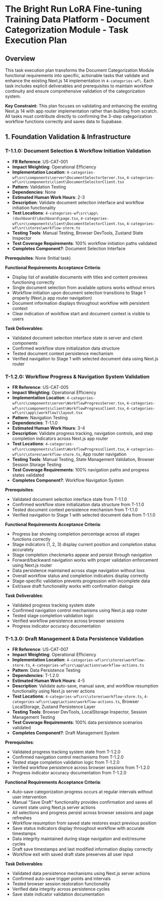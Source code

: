 # The Bright Run LoRA Fine-tuning Training Data Platform - Document Categorization Module - Task Execution Plan

## Overview

This task execution plan transforms the Document Categorization Module functional requirements into specific, actionable tasks that validate and enhance the existing Next.js 14 implementation in `4-categories-wf\`. Each task includes explicit deliverables and prerequisites to maintain workflow continuity and ensure comprehensive validation of the categorization system.

**Key Constraint:** This plan focuses on validating and enhancing the existing Next.js 14 with app router implementation rather than building from scratch. All tasks must contribute directly to confirming the 3-step categorization workflow functions correctly and saves data to Supabase.


## 1. Foundation Validation & Infrastructure

### T-1.1.0: Document Selection & Workflow Initiation Validation
- **FR Reference**: US-CAT-001
- **Impact Weighting**: Operational Efficiency
- **Implementation Location**: `4-categories-wf\src\components\server\DocumentSelectorServer.tsx`, `4-categories-wf\src\components\client\DocumentSelectorClient.tsx`
- **Pattern**: Validation Testing
- **Dependencies**: None
- **Estimated Human Work Hours**: 2-3
- **Description**: Validate document selection interface and workflow initiation functionality
- **Test Locations**: `4-categories-wf\src\app\(dashboard)\dashboard\page.tsx`, `4-categories-wf\src\components\client\DocumentSelectorClient.tsx`, `4-categories-wf\src\stores\workflow-store.ts`
- **Testing Tools**: Manual Testing, Browser DevTools, Zustand State Inspector
- **Test Coverage Requirements**: 100% workflow initiation paths validated
- **Completes Component?**: Document Selection Interface

**Prerequisites**: None (Initial task)

**Functional Requirements Acceptance Criteria**:
  - Display list of available documents with titles and content previews functioning correctly
  - Single document selection from available options works without errors
  - Workflow initiation upon document selection transitions to Stage 1 properly (Next.js app router navigation)
  - Document information displays throughout workflow with persistent context
  - Clear indication of workflow start and document context is visible to users

**Task Deliverables**:
  - Validated document selection interface state in server and client components
  - Confirmed workflow store initialization data structure
  - Tested document context persistence mechanism
  - Verified navigation to Stage 1 with selected document data using Next.js router

### T-1.2.0: Workflow Progress & Navigation System Validation
- **FR Reference**: US-CAT-005
- **Impact Weighting**: Operational Efficiency  
- **Implementation Location**: `4-categories-wf\src\components\server\WorkflowProgressServer.tsx`, `4-categories-wf\src\components\client\WorkflowProgressClient.tsx`, `4-categories-wf\src\app\(workflow)\layout.tsx`
- **Pattern**: Navigation Testing
- **Dependencies**: T-1.1.0
- **Estimated Human Work Hours**: 3-4
- **Description**: Validate progress tracking, navigation controls, and step completion indicators across Next.js app router
- **Test Locations**: `4-categories-wf\src\components\client\WorkflowProgressClient.tsx`, `4-categories-wf\src\stores\workflow-store.ts`, App router navigation
- **Testing Tools**: Manual Testing, State Management Validation, Browser Session Storage Testing
- **Test Coverage Requirements**: 100% navigation paths and progress states validated
- **Completes Component?**: Workflow Navigation System

**Prerequisites**:
  - Validated document selection interface state from T-1.1.0
  - Confirmed workflow store initialization data structure from T-1.1.0
  - Tested document context persistence mechanism from T-1.1.0
  - Verified navigation to Stage 1 with selected document data from T-1.1.0

**Functional Requirements Acceptance Criteria**:
  - Progress bar showing completion percentage across all stages functions correctly
  - Stage indicators (1, 2, 3) display current position and completion status accurately
  - Stage completion checkmarks appear and persist through navigation
  - Forward/backward navigation works with proper validation enforcement using Next.js router
  - Data persistence maintained across stage navigation without loss
  - Overall workflow status and completion indicators display correctly
  - Stage-specific validation prevents progression with incomplete data
  - Exit/save draft functionality works with confirmation dialogs

**Task Deliverables**:
  - Validated progress tracking system state
  - Confirmed navigation control mechanisms using Next.js app router
  - Tested stage completion validation logic
  - Verified workflow persistence across browser sessions
  - Progress indicator accuracy documentation

### T-1.3.0: Draft Management & Data Persistence Validation
- **FR Reference**: US-CAT-007
- **Impact Weighting**: Operational Efficiency
- **Implementation Location**: `4-categories-wf\src\stores\workflow-store.ts`, `4-categories-wf\src\app\actions\workflow-actions.ts`
- **Pattern**: Data Persistence Testing
- **Dependencies**: T-1.2.0
- **Estimated Human Work Hours**: 4-5
- **Description**: Validate auto-save, manual save, and workflow resumption functionality using Next.js server actions
- **Test Locations**: `4-categories-wf\src\stores\workflow-store.ts`, `4-categories-wf\src\app\actions\workflow-actions.ts`, Browser LocalStorage, Zustand Persistence Layer
- **Testing Tools**: Browser DevTools, LocalStorage Inspector, Session Management Testing
- **Test Coverage Requirements**: 100% data persistence scenarios validated
- **Completes Component?**: Draft Management System

**Prerequisites**:
  - Validated progress tracking system state from T-1.2.0
  - Confirmed navigation control mechanisms from T-1.2.0
  - Tested stage completion validation logic from T-1.2.0
  - Verified workflow persistence across browser sessions from T-1.2.0
  - Progress indicator accuracy documentation from T-1.2.0

**Functional Requirements Acceptance Criteria**:
  - Auto-save categorization progress occurs at regular intervals without user intervention
  - Manual "Save Draft" functionality provides confirmation and saves all current state using Next.js server actions
  - All selections and progress persist across browser sessions and page refreshes
  - Workflow resumption from saved state restores exact previous position
  - Save status indicators display throughout workflow with accurate timestamps
  - Data integrity maintained during stage navigation and exit/resume cycles
  - Draft save timestamps and last modified information display correctly
  - Workflow exit with saved draft state preserves all user input

**Task Deliverables**:
  - Validated data persistence mechanisms using Next.js server actions
  - Confirmed auto-save trigger points and intervals
  - Tested browser session restoration functionality
  - Verified data integrity across persistence cycles
  - Save state indicator validation documentation

